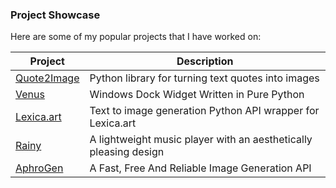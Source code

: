 ### Project Showcase

Here are some of my popular projects that I have worked on:

| Project                                  | Description                                                         |
|------------------------------------------|---------------------------------------------------------------------|
| [Quote2Image](https://github.com/NotCookey/Quote2Image) | Python library for turning text quotes into images                 |
| [Venus](https://github.com/NotCookey/Venus)       | Windows Dock Widget Written in Pure Python                        |
| [Lexica.art](https://github.com/NotCookey/Lexica.art) | Text to image generation Python API wrapper for Lexica.art         |
| [Rainy](https://github.com/NotCookey/Rainy)       | A lightweight music player with an aesthetically pleasing design  |
| [AphroGen](https://github.com/NotCookey/AphroGen) | A Fast, Free And Reliable Image Generation API                    |
